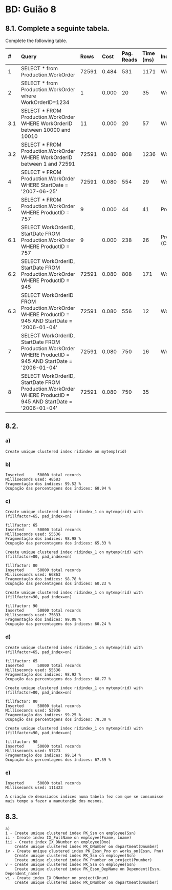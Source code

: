 # BD: Guião 8


## ​8.1. Complete a seguinte tabela.
Complete the following table.

| #    | Query                                                                                                      | Rows  | Cost  | Pag. Reads | Time (ms) | Index used | Index Op.            | Discussion |
| :--- | :--------------------------------------------------------------------------------------------------------- | :---- | :---- | :--------- | :-------- | :--------- | :------------------- | :--------- |
| 1    | SELECT * from Production.WorkOrder                                                                         | 72591 | 0.484 | 531        | 1171      | WorkOrderID          | Clustered Index Scan |            |
| 2    | SELECT * from Production.WorkOrder where WorkOrderID=1234                                                  |   1    |0.000       | 20           | 35          | WorkOrderID           | Clustered Index Seek                     |            |
| 3.1  | SELECT * FROM Production.WorkOrder WHERE WorkOrderID between 10000 and 10010                               | 11      | 0.000      | 20           | 57          | WorkOrderID          | Clustered Index Seek                     |            |
| 3.2  | SELECT * FROM Production.WorkOrder WHERE WorkOrderID between 1 and 72591                                   |   72591    |  0.080     |   808         |    1236       |   WorkOrderID |     Clustered Index Seek          | 
| 4    | SELECT * FROM Production.WorkOrder WHERE StartDate = '2007-06-25'                                          | 72591      | 0.080      | 554           | 29          | WorkOrderID           | Clustered Index Scan                     |            |
| 5    | SELECT * FROM Production.WorkOrder WHERE ProductID = 757                                                   | 9      | 0.000      | 44           | 41          | ProductID           | NonClustered Index Seek + Clustered                    |            |
| 6.1  | SELECT WorkOrderID, StartDate FROM Production.WorkOrder WHERE ProductID = 757                              | 9      | 0.000      | 238           | 26          | 	ProductID (Covered)?          | NonClustered Index Seek + Clustered                    |            |
| 6.2  | SELECT WorkOrderID, StartDate FROM Production.WorkOrder WHERE ProductID = 945                              |  72591     |    0.080   |     808       |      171     |     WorkOrderID       | Clustered Index Scan
| 6.3  | SELECT WorkOrderID FROM Production.WorkOrder WHERE ProductID = 945 AND StartDate = '2006-01-04'            | 72591      | 0.080      | 556           | 12          | WorkOrderID           | Clustered Index Scan                     |            |
| 7    | SELECT WorkOrderID, StartDate FROM Production.WorkOrder WHERE ProductID = 945 AND StartDate = '2006-01-04' | 72591      | 0.080      | 750           |16          | WorkOrderID           |  	Clustered Index Scan                    |            |
| 8    | SELECT WorkOrderID, StartDate FROM Production.WorkOrder WHERE ProductID = 945 AND StartDate = '2006-01-04' | 72591      | 0.080      | 750           | 35          |            | Clustered Index Scan                     |            |

## ​8.2.

### a)

```
Create unique clustered index ridindex on mytemp(rid)
```

### b)

```
Inserted      50000 total records
Milliseconds used: 48583
Fragmentação dos índices: 99.52 %
Ocupação das percentagens dos índices: 68.94 %

```

### c)

```
Create unique clustered index ridindex_1 on mytemp(rid) with (fillfactor=65, pad_index=on)

fillfactor: 65
Inserted      50000 total records
Milliseconds used: 55536
Fragmentação dos índices: 98.98 %
Ocupação das percentagens dos índices: 65.33 %

Create unique clustered index ridindex_1 on mytemp(rid) with (fillfactor=80, pad_index=on)

fillfactor: 80
Inserted      50000 total records
Milliseconds used: 66863
Fragmentação dos índices: 98.78 %
Ocupação das percentagens dos índices: 60.23 %

Create unique clustered index ridindex_1 on mytemp(rid) with (fillfactor=90, pad_index=on)

fillfactor: 90
Inserted      50000 total records
Milliseconds used: 75633
Fragmentação dos índices: 99.08 %
Ocupação das percentagens dos índices: 60.24 %
```

### d)

```
Create unique clustered index ridindex_1 on mytemp(rid) with (fillfactor=65, pad_index=on)

fillfactor: 65
Inserted      50000 total records
Milliseconds used: 55536
Fragmentação dos índices: 98.92 %
Ocupação das percentagens dos índices: 68.77 %

Create unique clustered index ridindex_1 on mytemp(rid) with (fillfactor=80, pad_index=on)

fillfactor: 80
Inserted      50000 total records
Milliseconds used: 53936
Fragmentação dos índices: 99.25 %
Ocupação das percentagens dos índices: 78.30 %

Create unique clustered index ridindex_1 on mytemp(rid) with (fillfactor=90, pad_index=on)

fillfactor: 90
Inserted      50000 total records
Milliseconds used: 57273
Fragmentação dos índices: 99.14 %
Ocupação das percentagens dos índices: 67.59 %
```

### e)

```
Inserted      50000 total records
Milliseconds used: 111423

A criação de demasiados indices numa tabela fez com que se consumisse mais tempo a fazer a manutenção dos mesmos.
```

## ​8.3.

```
a)
i - Create unique clustered index PK_Ssn on employee(Ssn)
ii - Create index IX_FullName on employee(Fname, Lname)
iii - Create index IX_DNumber on employee(Dno)
    Create unique clustered index PK_DNumber on department(Dnumber)
iv - Create unique clustered index PK_Essn_Pno on works_on(Essn, Pno)
    Create unique clustered index PK_Ssn on employee(Ssn)
    Create unique clustered index PK_Pnumber on project(Pnumber)
v - Create unique clustered index PK_Ssn on employee(Ssn)
    Create unique clustered index PK_Essn_DepName on Dependent(Essn, Dependent_name)
vi - Create index IX_DNumber on project(Dnum)
    Create unique clustered index PK_DNumber on department(Dnumber)
```

